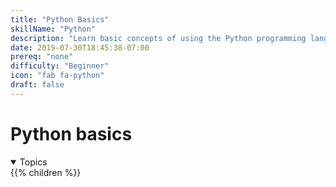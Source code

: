 ```yaml
---
title: "Python Basics"
skillName: "Python"
description: "Learn basic concepts of using the Python programming language"
date: 2019-07-30T18:45:38-07:00
prereq: "none"
difficulty: "Beginner"
icon: "fab fa-python"
draft: false
---
```


# Python basics
<details open>
<summary>Topics</summary>
{{% children %}}
</details>
